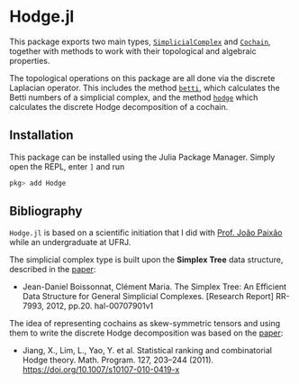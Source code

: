 # Hodge.jl

This package exports two main types,
[`SimplicialComplex`](@ref) and [`Cochain`](@ref),
together with methods to work with their topological and algebraic properties.

The topological operations on this package
are all done via the discrete Laplacian operator.
This includes the method [`betti`](@ref),
which calculates the Betti numbers of a simplicial complex,
and the method [`hodge`](@ref)
which calculates the discrete Hodge decomposition of a cochain.

## Installation
This package can be installed using the Julia Package Manager. Simply open the REPL, enter `]` and run

```julia
pkg> add Hodge
```

## Bibliography

`Hodge.jl` is based on a scientific initiation
that I did with [Prof. João Paixão](https://www.joaopaixao.com)
while an undergraduate at UFRJ.

The simplicial complex type is built upon the __Simplex Tree__ data structure,
described in the [paper](https://hal.inria.fr/hal-00707901v1/document):
- Jean-Daniel Boissonnat, Clément Maria. The Simplex Tree: An Efficient Data Structure for General Simplicial Complexes. [Research Report] RR-7993, 2012, pp.20. hal-00707901v1

The idea of representing cochains as skew-symmetric tensors
and using them to write the discrete Hodge decomposition was based on the
[paper](https://link.springer.com/article/10.1007%2Fs10107-010-0419-x):
- Jiang, X., Lim, L., Yao, Y. et al. Statistical ranking and combinatorial Hodge theory. Math. Program. 127, 203–244 (2011). https://doi.org/10.1007/s10107-010-0419-x

